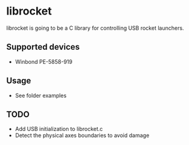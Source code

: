 # librocket
librocket is going to be a C library for controlling USB rocket
launchers.

## Supported devices
* Winbond PE-5858-919

## Usage
* See folder examples

## TODO
* Add USB initialization to librocket.c
* Detect the physical axes boundaries to avoid damage
